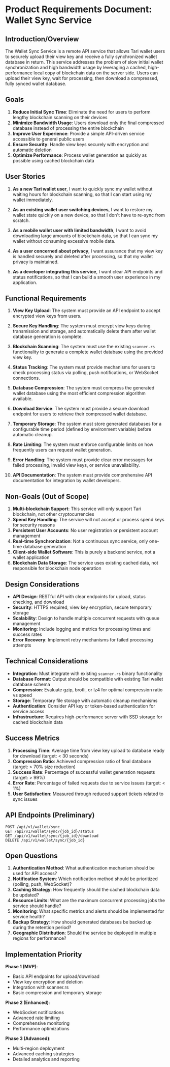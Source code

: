 # Product Requirements Document: Wallet Sync Service

## Introduction/Overview

The Wallet Sync Service is a remote API service that allows Tari wallet users to securely upload their view key and receive a fully synchronized wallet database in return. This service addresses the problem of slow initial wallet synchronization and high bandwidth usage by leveraging a cached, high-performance local copy of blockchain data on the server side. Users can upload their view key, wait for processing, then download a compressed, fully synced wallet database.

## Goals

1. **Reduce Initial Sync Time**: Eliminate the need for users to perform lengthy blockchain scanning on their devices
2. **Minimize Bandwidth Usage**: Users download only the final compressed database instead of processing the entire blockchain
3. **Improve User Experience**: Provide a simple API-driven service accessible to general public users
4. **Ensure Security**: Handle view keys securely with encryption and automatic deletion
5. **Optimize Performance**: Process wallet generation as quickly as possible using cached blockchain data

## User Stories

1. **As a new Tari wallet user**, I want to quickly sync my wallet without waiting hours for blockchain scanning, so that I can start using my wallet immediately.

2. **As an existing wallet user switching devices**, I want to restore my wallet state quickly on a new device, so that I don't have to re-sync from scratch.

3. **As a mobile wallet user with limited bandwidth**, I want to avoid downloading large amounts of blockchain data, so that I can sync my wallet without consuming excessive mobile data.

4. **As a user concerned about privacy**, I want assurance that my view key is handled securely and deleted after processing, so that my wallet privacy is maintained.

5. **As a developer integrating this service**, I want clear API endpoints and status notifications, so that I can build a smooth user experience in my application.

## Functional Requirements

1. **View Key Upload**: The system must provide an API endpoint to accept encrypted view keys from users.

2. **Secure Key Handling**: The system must encrypt view keys during transmission and storage, and automatically delete them after wallet database generation is complete.

3. **Blockchain Scanning**: The system must use the existing `scanner.rs` functionality to generate a complete wallet database using the provided view key.

4. **Status Tracking**: The system must provide mechanisms for users to check processing status via polling, push notifications, or WebSocket connections.

5. **Database Compression**: The system must compress the generated wallet database using the most efficient compression algorithm available.

6. **Download Service**: The system must provide a secure download endpoint for users to retrieve their compressed wallet database.

7. **Temporary Storage**: The system must store generated databases for a configurable time period (defined by environment variable) before automatic cleanup.

8. **Rate Limiting**: The system must enforce configurable limits on how frequently users can request wallet generation.

9. **Error Handling**: The system must provide clear error messages for failed processing, invalid view keys, or service unavailability.

10. **API Documentation**: The system must provide comprehensive API documentation for integration by wallet developers.

## Non-Goals (Out of Scope)

1. **Multi-blockchain Support**: This service will only support Tari blockchain, not other cryptocurrencies
2. **Spend Key Handling**: The service will not accept or process spend keys for security reasons
3. **Persistent User Accounts**: No user registration or persistent account management
4. **Real-time Synchronization**: Not a continuous sync service, only one-time database generation
5. **Client-side Wallet Software**: This is purely a backend service, not a wallet application
6. **Blockchain Data Storage**: The service uses existing cached data, not responsible for blockchain node operation

## Design Considerations

- **API Design**: RESTful API with clear endpoints for upload, status checking, and download
- **Security**: HTTPS required, view key encryption, secure temporary storage
- **Scalability**: Design to handle multiple concurrent requests with queue management
- **Monitoring**: Include logging and metrics for processing times and success rates
- **Error Recovery**: Implement retry mechanisms for failed processing attempts

## Technical Considerations

- **Integration**: Must integrate with existing `scanner.rs` binary functionality
- **Database Format**: Output should be compatible with existing Tari wallet database schema
- **Compression**: Evaluate gzip, brotli, or lz4 for optimal compression ratio vs speed
- **Storage**: Temporary file storage with automatic cleanup mechanisms
- **Authentication**: Consider API key or token-based authentication for service access
- **Infrastructure**: Requires high-performance server with SSD storage for cached blockchain data

## Success Metrics

1. **Processing Time**: Average time from view key upload to database ready for download (target: < 30 seconds)
2. **Compression Ratio**: Achieved compression ratio of final database (target: > 70% size reduction)
3. **Success Rate**: Percentage of successful wallet generation requests (target: > 99%)
4. **Error Rate**: Percentage of failed requests due to service issues (target: < 1%)
5. **User Satisfaction**: Measured through reduced support tickets related to sync issues

## API Endpoints (Preliminary)

```
POST /api/v1/wallet/sync
GET /api/v1/wallet/sync/{job_id}/status  
GET /api/v1/wallet/sync/{job_id}/download
DELETE /api/v1/wallet/sync/{job_id}
```

## Open Questions

1. **Authentication Method**: What authentication mechanism should be used for API access?
2. **Notification System**: Which notification method should be prioritized (polling, push, WebSocket)?
3. **Caching Strategy**: How frequently should the cached blockchain data be updated?
4. **Resource Limits**: What are the maximum concurrent processing jobs the service should handle?
5. **Monitoring**: What specific metrics and alerts should be implemented for service health?
6. **Backup Strategy**: How should generated databases be backed up during the retention period?
7. **Geographic Distribution**: Should the service be deployed in multiple regions for performance?

## Implementation Priority

**Phase 1 (MVP)**:
- Basic API endpoints for upload/download
- View key encryption and deletion
- Integration with scanner.rs
- Basic compression and temporary storage

**Phase 2 (Enhanced)**:
- WebSocket notifications
- Advanced rate limiting
- Comprehensive monitoring
- Performance optimizations

**Phase 3 (Advanced)**:
- Multi-region deployment
- Advanced caching strategies
- Detailed analytics and reporting
